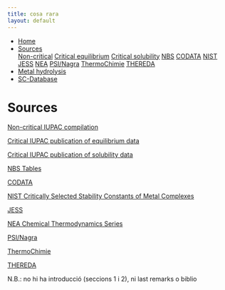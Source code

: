 ```yaml
---
title: cosa rara
layout: default
---
```

<ul>
  <li><a href="/">Home</a></li>
  <li class="dropdown">
    <a href="javascript:void(0)" class="dropbtn">Sources</a>
    <div class="dropdown-content">
      <a href="noncritical.html">Non-critical</a>
      <a href="critical-equilibrium.html">Critical equilibrium</a>
      <a href="critical-solubility.html">Critical solubility</a>
      <a href="NBS.html">NBS</a>
      <a href="CODATA.html">CODATA</a>
      <a href="NIST.html">NIST</a>
      <a href="JESS.html">JESS</a>
      <a href="NEA.html">NEA</a>
      <a href="PSI.html">PSI/Nagra</a>
      <a href="thermochimie.html">ThermoChimie</a>
      <a href="THEREDA.html">THEREDA</a>
    </div>
  </li>
  <li><a href="/cost-nectar.html">Metal hydrolysis</a></li>
  <li><a href="/sc-database.html">SC-Database</a></li>
</ul>

# Sources

[Non-critical IUPAC compilation](/noncritical.html)

[Critical IUPAC publication of equilibrium data](/critical-equilibrium.html)

[Critical IUPAC publication of solubility data](/critical-solubility.html)

[NBS Tables](/NBS.html)

[CODATA](/CODATA.html)

[NIST Critically Selected Stability Constants of Metal Complexes](/NIST.html)

[JESS](/JESS.html)

[NEA Chemical Thermodynamics Series](/NEA.html)

[PSI/Nagra](/PSI.html)

[ThermoChimie](/thermochimie.html)

[THEREDA](/THEREDA.html)

N.B.: no hi ha introducció (seccions 1 i 2), ni last remarks o biblio
